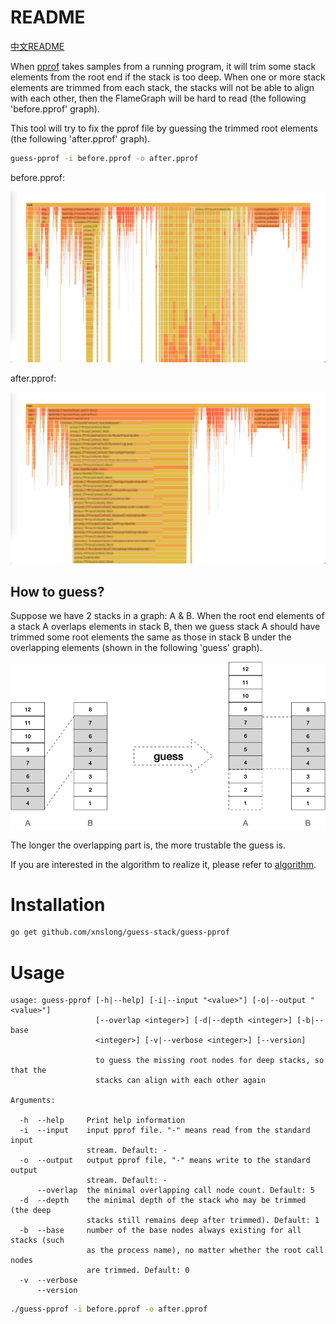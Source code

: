 # README

[中文README](README-zh.md)

When [pprof](https://github.com/google/pprof) takes samples from a running program, 
it will trim some stack elements from the root end if the stack is too deep.
When one or more stack elements are trimmed from each stack, 
the stacks will not be able to align with each other, 
then the FlameGraph will be hard to read (the following 'before.pprof' graph). 

This tool will try to fix the pprof file by guessing the trimmed root elements (the following 'after.pprof' graph).

```bash
guess-pprof -i before.pprof -o after.pprof
```

before.pprof:

![before.pprof](doc/before.png)

after.pprof:

![after.pprof](doc/after.png)

## How to guess?

Suppose we have 2 stacks in a graph: A & B. When the root end elements of a stack A overlaps elements in stack B,
then we guess stack A should have trimmed some root elements the same as those in stack B under the overlapping elements
(shown in the following 'guess' graph).

![guess.png](doc/guess.png)

The longer the overlapping part is, the more trustable the guess is. 

If you are interested in the algorithm to realize it, please refer to [algorithm](fix/README.md).

# Installation

```bash
go get github.com/xnslong/guess-stack/guess-pprof
```

# Usage

```
usage: guess-pprof [-h|--help] [-i|--input "<value>"] [-o|--output "<value>"]
                   [--overlap <integer>] [-d|--depth <integer>] [-b|--base
                   <integer>] [-v|--verbose <integer>] [--version]

                   to guess the missing root nodes for deep stacks, so that the
                   stacks can align with each other again

Arguments:

  -h  --help     Print help information
  -i  --input    input pprof file. "-" means read from the standard input
                 stream. Default: -
  -o  --output   output pprof file, "-" means write to the standard output
                 stream. Default: -
      --overlap  the minimal overlapping call node count. Default: 5
  -d  --depth    the minimal depth of the stack who may be trimmed (the deep
                 stacks still remains deep after trimmed). Default: 1
  -b  --base     number of the base nodes always existing for all stacks (such
                 as the process name), no matter whether the root call nodes
                 are trimmed. Default: 0
  -v  --verbose 
      --version 
```

```bash
./guess-pprof -i before.pprof -o after.pprof
```
